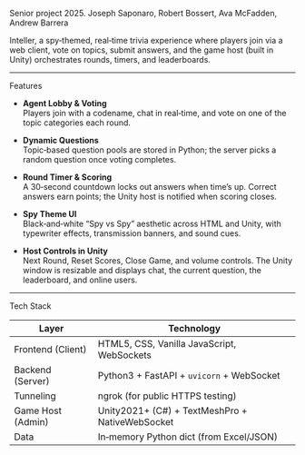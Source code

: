 Senior project 2025. Joseph Saponaro, Robert Bossert, Ava McFadden, Andrew Barrera

Inteller, a spy‑themed, real‑time trivia experience where players join via a web client, vote on topics, submit answers, and the game host (built in Unity) orchestrates rounds, timers, and leaderboards.

---

Features

- **Agent Lobby & Voting**  
  Players join with a codename, chat in real‑time, and vote on one of the topic categories each round.

- **Dynamic Questions**  
  Topic‑based question pools are stored in Python; the server picks a random question once voting completes.

- **Round Timer & Scoring**  
  A 30‑second countdown locks out answers when time’s up. Correct answers earn points; the Unity host is notified when scoring closes.

- **Spy Theme UI**  
  Black‑and‑white “Spy vs Spy” aesthetic across HTML and Unity, with typewriter effects, transmission banners, and sound cues.

- **Host Controls in Unity**  
  Next Round, Reset Scores, Close Game, and volume controls. The Unity window is resizable and displays chat, the current question, the leaderboard, and online users.

---

Tech Stack

| Layer              | Technology                              |
|--------------------|-----------------------------------------|
| Frontend (Client)  | HTML5, CSS, Vanilla JavaScript, WebSockets |
| Backend (Server)   | Python3 + FastAPI + `uvicorn` + WebSocket |
| Tunneling          | ngrok (for public HTTPS testing)        |
| Game Host (Admin)  | Unity2021+ (C#) + TextMeshPro + NativeWebSocket |
| Data               | In‑memory Python dict (from Excel/JSON) |
